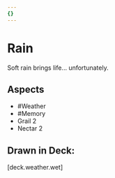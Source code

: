 ```yaml
---
{}
---
```

# Rain
Soft rain brings life... unfortunately.
## Aspects
- #Weather
- #Memory
- Grail 2
- Nectar 2
## Drawn in Deck:
[deck.weather.wet]
